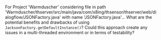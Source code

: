 For Project 'Warmduscher' considering file in path 'Warmduscher/thserver/src/main/java/com/x8ing/thsensor/thserver/web/dialogflow/JSONFactory.java' with name 'JSONFactory.java'...
What are the potential benefits and drawbacks of using `JacksonFactory.getDefaultInstance()`? Could this approach create any issues in a multi-threaded environment or in terms of testability?